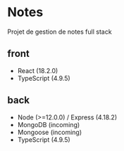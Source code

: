 <h1>Notes</h1>
<section>
  Projet de gestion de notes full stack
</section>
<h2>front</h2>
<ul>
    <li>React (18.2.0)</li>
    <li>TypeScript (4.9.5)</li>
</ul>
<h2>back</h2>
<ul>
  <li>Node (>=12.0.0) / Express (4.18.2)</li>
  <li>MongoDB (incoming) </li>
  <li>Mongoose (incoming) </li>
  <li>TypeScript (4.9.5) </li>
</ul>
